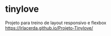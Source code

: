 # tinylove
Projeto para treino de layout responsivo e flexbox
https://lrlacerda.github.io/Projeto-Tinylove/

